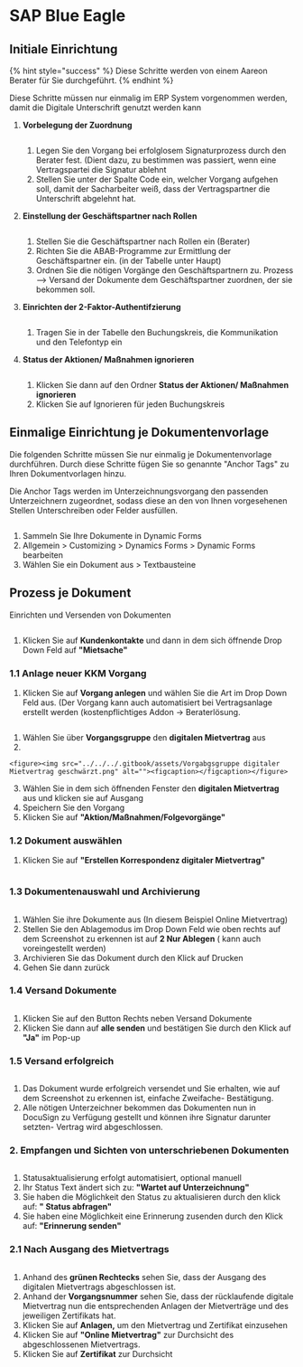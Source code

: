 # SAP Blue Eagle

## Initiale Einrichtung

{% hint style="success" %}
Diese Schritte werden von einem Aareon Berater für Sie durchgeführt.
{% endhint %}

Diese Schritte müssen nur einmalig im ERP System vorgenommen werden, damit die Digitale Unterschrift genutzt werden kann

1.  **Vorbelegung der Zuordnung**

    <figure><img src="../../../.gitbook/assets/image (17).png" alt=""><figcaption></figcaption></figure>

    1. Legen Sie den Vorgang bei erfolglosem Signaturprozess durch den Berater fest. (Dient dazu, zu bestimmen was passiert, wenn eine Vertragspartei die Signatur ablehnt
    2. Stellen Sie unter der Spalte Code ein, welcher Vorgang aufgehen soll, damit der Sacharbeiter weiß, dass der Vertragspartner die Unterschrift abgelehnt hat.
2.  **Einstellung der Geschäftspartner nach Rollen**

    <figure><img src="../../../.gitbook/assets/image (19).png" alt=""><figcaption></figcaption></figure>

    1. Stellen Sie die Geschäftspartner nach Rollen ein (Berater)&#x20;
    2. Richten Sie die ABAB-Programme zur Ermittlung der Geschäftspartner ein. (in der Tabelle unter Haupt)&#x20;
    3. Ordnen Sie die nötigen Vorgänge den Geschäftspartnern zu. Prozess --> Versand der Dokumente dem Geschäftspartner zuordnen, der sie bekommen soll.
3.  **Einrichten der 2-Faktor-Authentifzierung**

    <figure><img src="../../../.gitbook/assets/image (20).png" alt=""><figcaption></figcaption></figure>

    1. Tragen Sie in der Tabelle den Buchungskreis, die Kommunikation und den Telefontyp ein
4.  **Status der Aktionen/ Maßnahmen ignorieren**

    <figure><img src="../../../.gitbook/assets/image (23).png" alt=""><figcaption></figcaption></figure>

    1. Klicken Sie dann auf den Ordner **Status der Aktionen/ Maßnahmen ignorieren**
    2. Klicken Sie auf Ignorieren für jeden Buchungskreis

## Einmalige Einrichtung je Dokumentenvorlage

Die folgenden Schritte müssen Sie nur einmalig je Dokumentenvorlage durchführen. Durch diese Schritte fügen Sie so genannte "Anchor Tags" zu Ihren Dokumentvorlagen hinzu.

Die Anchor Tags werden im Unterzeichnungsvorgang den passenden Unterzeichnern zugeordnet, sodass diese an den von Ihnen vorgesehenen Stellen Unterschreiben oder Felder ausfüllen.

<figure><img src="../../../.gitbook/assets/Gewoge geschwärzt.png" alt=""><figcaption></figcaption></figure>

1. Sammeln Sie Ihre Dokumente in Dynamic Forms
2. Allgemein > Customizing > Dynamics Forms > Dynamic Forms bearbeiten
3. Wählen Sie ein Dokument aus > Textbausteine

## Prozess je Dokument

Einrichten und Versenden von Dokumenten

<figure><img src="../../../.gitbook/assets/Group 24.png" alt=""><figcaption></figcaption></figure>

1. Klicken Sie auf **Kundenkontakte** und dann in dem sich öffnende Drop Down Feld auf **"Mietsache"**

### 1.1 Anlage neuer KKM Vorgang &#x20;

1. Klicken Sie auf **Vorgang anlegen** und wählen Sie die Art im Drop Down Feld aus. (Der Vorgang kann auch automatisiert bei Vertragsanlage erstellt werden (kostenpflichtiges Addon -> Beraterlösung.

<figure><img src="../../../.gitbook/assets/Vorgang anlegen Mietsache geschwärzt.png" alt=""><figcaption></figcaption></figure>

1. Wählen Sie über **Vorgangsgruppe** den **digitalen Mietvertrag** aus
2.

    <figure><img src="../../../.gitbook/assets/Vorgabgsgruppe digitaler Mietvertrag geschwärzt.png" alt=""><figcaption></figcaption></figure>
3. Wählen Sie in dem sich öffnenden Fenster den **digitalen Mietvertrag** aus und klicken sie auf Ausgang
4. Speichern Sie den Vorgang
5.  Klicken Sie auf **"Aktion/Maßnahmen/Folgevorgänge"**



### **1.2 Dokument auswählen**

1. Klicken Sie auf **"Erstellen Korrespondenz digitaler Mietvertrag"**

<figure><img src="../../../.gitbook/assets/Erstellen Korrespondenz digiataler Mietvertrag.png" alt=""><figcaption></figcaption></figure>

### 1.3 Dokumentenauswahl und Archivierung

<figure><img src="../../../.gitbook/assets/Nur Ablegen Drucken geschwärzt.png" alt=""><figcaption></figcaption></figure>

1. Wählen Sie ihre Dokumente aus (In diesem Beispiel Online Mietvertrag)
2. Stellen Sie den Ablagemodus im Drop Down Feld wie oben rechts auf dem Screenshot zu erkennen ist auf **2 Nur Ablegen** ( kann auch voreingestellt werden)
3. Archivieren Sie das Dokument durch den Klick auf Drucken
4. Gehen Sie dann zurück

### **1.4 Versand Dokumente**

<figure><img src="../../../.gitbook/assets/Versand Dokumente.png" alt=""><figcaption></figcaption></figure>

1. Klicken Sie auf den Button Rechts neben Versand Dokumente
2. Klicken Sie dann auf **alle senden** und bestätigen Sie durch den Klick auf **"Ja"** im Pop-up

### 1.5 Versand erfolgreich

<figure><img src="../../../.gitbook/assets/Group 49 Versand erfolgreich geschwärzt.png" alt=""><figcaption></figcaption></figure>

1. Das Dokument wurde erfolgreich versendet und Sie erhalten, wie auf dem Screenshot zu erkennen ist, einfache Zweifache- Bestätigung.
2. Alle nötigen Unterzeichner bekommen das Dokumenten nun in DocuSign zu Verfügung gestellt und können ihre Signatur darunter setzten- Vertrag wird abgeschlossen.



### 2. Empfangen und Sichten von unterschriebenen Dokumenten

<figure><img src="../../../.gitbook/assets/MicrosoftTeams-image (1).png" alt=""><figcaption></figcaption></figure>

1. Statusaktualisierung erfolgt automatisiert, optional manuell
2. Ihr Status Text ändert sich zu: **"Wartet auf Unterzeichnung"**
3. Sie haben die Möglichkeit den Status zu aktualisieren  durch den klick auf: **" Status abfragen"**
4. Sie haben eine Möglichkeit eine Erinnerung zusenden durch den Klick auf: **"Erinnerung senden"**

### 2.1 Nach Ausgang des Mietvertrags

<figure><img src="../../../.gitbook/assets/Letztes Bild geschwärzt.png" alt=""><figcaption></figcaption></figure>

1. Anhand des **grünen Rechtecks** sehen Sie, dass der Ausgang des digitalen Mietvertrags abgeschlossen ist.
2. Anhand der **Vorgangsnummer** sehen Sie, dass der rücklaufende digitale Mietvertrag nun die entsprechenden Anlagen der Mietverträge und des jeweiligen Zertifikats hat.
3. Klicken Sie auf **Anlagen,** um den Mietvertrag und Zertifikat einzusehen
4. Klicken Sie auf **"Online Mietvertrag"** zur Durchsicht des abgeschlossenen Mietvertrags.
5. Klicken Sie auf **Zertifikat** zur Durchsicht
